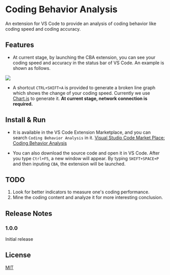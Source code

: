 # Coding Behavior Analysis

An extension for VS Code to provide an analysis of coding behavior like coding speed and coding accuracy.

## Features

- At current stage, by launching the CBA extension, you can see your coding speed and accuracy in the status bar of VS Code. An example is shown as follows.

![](https://github.com/NJUBroccoli/Coding-Behavior-Analysis/blob/master/images/example.gif?raw=true)

- A shortcut `CTRL+SHIFT+A` is provided to generate a broken line graph which shows the change of your coding speed. Currently we use [Chart.js](https://www.chartjs.org) to generate it. **At current stage, network connection is required.**

## Install & Run

- It is available in the VS Code Extension Marketplace, and you can search `Coding Behavior Analysis` in it. [Visual Studio Code Market Place: Coding Behavior Analysis](https://marketplace.visualstudio.com/items?itemName=Broccoli.cba-vscode)

- You can also download the source code and open it in VS Code. After you type `Ctrl+F5`, a new window will appear. By typing `SHIFT+SPACE+P` and then inputing `CBA`, the extension will be launched.

## TODO

1. Look for better indicators to measure one's coding performance.
2. Mine the coding content and analyze it for more interesting conclusion.

## Release Notes

### 1.0.0

Initial release

## License

[MIT](https://github.com/NJUBroccoli/Coding-Behavior-Analysis/blob/master/LICENSE)